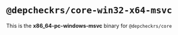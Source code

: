 # `@depcheckrs/core-win32-x64-msvc`

This is the **x86_64-pc-windows-msvc** binary for `@depcheckrs/core`
